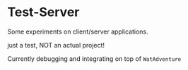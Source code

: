 # Test-Server
Some experiments on client/server applications.

just a test, NOT an actual project!

Currently debugging and integrating on top of `WatAdventure`

